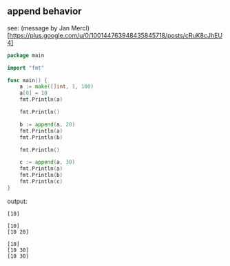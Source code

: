 ## append behavior

see: (message by Jan Mercl)[https://plus.google.com/u/0/100144763948435845718/posts/cRuK8cJhEU4]

```go
package main

import "fmt"

func main() {
    a := make([]int, 1, 100)
    a[0] = 10
    fmt.Println(a)

    fmt.Println()

    b := append(a, 20)
    fmt.Println(a)
    fmt.Println(b)

    fmt.Println()

    c := append(a, 30)
    fmt.Println(a)
    fmt.Println(b)
    fmt.Println(c)
}
```

output:
```
[10]

[10]
[10 20]

[10]
[10 30]
[10 30]
```
